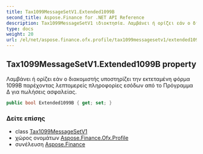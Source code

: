 ```yaml
---
title: Tax1099MessageSetV1.Extended1099B
second_title: Aspose.Finance for .NET API Reference
description: Tax1099MessageSetV1 ιδιοκτησία. Λαμβάνει ή ορίζει εάν ο διακομιστής υποστηρίζει την εκτεταμένη φόρμα 1099B παρέχοντας λεπτομερείς πληροφορίες εσόδων από το Πρόγραμμα Δ για πωλήσεις ασφαλείας.
type: docs
weight: 20
url: /el/net/aspose.finance.ofx.profile/tax1099messagesetv1/extended1099b/
---
```

## Tax1099MessageSetV1.Extended1099B property

Λαμβάνει ή ορίζει εάν ο διακομιστής υποστηρίζει την εκτεταμένη φόρμα 1099B παρέχοντας λεπτομερείς πληροφορίες εσόδων από το Πρόγραμμα Δ για πωλήσεις ασφαλείας.

```csharp
public bool Extended1099B { get; set; }
```

### Δείτε επίσης

* class [Tax1099MessageSetV1](../)
* χώρος ονομάτων [Aspose.Finance.Ofx.Profile](../../tax1099messagesetv1/)
* συνέλευση [Aspose.Finance](../../../)


